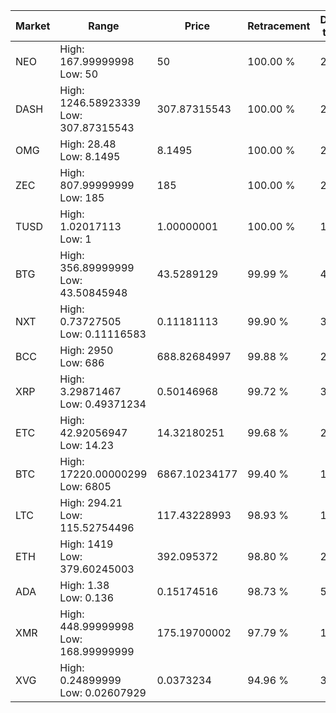 | Market | Range | Price| Retracement | Doubles to 50% |
| --- | --- | --- | --- | --- |
| NEO | High: 167.99999998<br />Low: 50 | 50 | 100.00 % | 2.18 |
| DASH | High: 1246.58923339<br />Low: 307.87315543 | 307.87315543 | 100.00 % | 2.52 |
| OMG | High: 28.48<br />Low: 8.1495 | 8.1495 | 100.00 % | 2.25 |
| ZEC | High: 807.99999999<br />Low: 185 | 185 | 100.00 % | 2.68 |
| TUSD | High: 1.02017113<br />Low: 1 | 1.00000001 | 100.00 % | 1.01 |
| BTG | High: 356.89999999<br />Low: 43.50845948 | 43.5289129 | 99.99 % | 4.60 |
| NXT | High: 0.73727505<br />Low: 0.11116583 | 0.11181113 | 99.90 % | 3.79 |
| BCC | High: 2950<br />Low: 686 | 688.82684997 | 99.88 % | 2.64 |
| XRP | High: 3.29871467<br />Low: 0.49371234 | 0.50146968 | 99.72 % | 3.78 |
| ETC | High: 42.92056947<br />Low: 14.23 | 14.32180251 | 99.68 % | 2.00 |
| BTC | High: 17220.00000299<br />Low: 6805 | 6867.10234177 | 99.40 % | 1.75 |
| LTC | High: 294.21<br />Low: 115.52754496 | 117.43228993 | 98.93 % | 1.74 |
| ETH | High: 1419<br />Low: 379.60245003 | 392.095372 | 98.80 % | 2.29 |
| ADA | High: 1.38<br />Low: 0.136 | 0.15174516 | 98.73 % | 5.00 |
| XMR | High: 448.99999998<br />Low: 168.99999999 | 175.19700002 | 97.79 % | 1.76 |
| XVG | High: 0.24899999<br />Low: 0.02607929 | 0.0373234 | 94.96 % | 3.69 |
